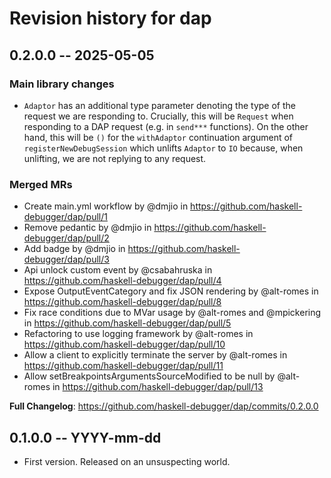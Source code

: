 # Revision history for dap

## 0.2.0.0 -- 2025-05-05

### Main library changes

* `Adaptor` has an additional type parameter denoting the type of the request
    we are responding to. Crucially, this will be `Request` when responding to a
    DAP request (e.g. in `send***` functions).
    On the other hand, this will be `()` for the `withAdaptor` continuation
    argument of `registerNewDebugSession` which unlifts `Adaptor` to `IO`
    because, when unlifting, we are not replying to any request.

### Merged MRs
* Create main.yml workflow by @dmjio in https://github.com/haskell-debugger/dap/pull/1
* Remove pedantic by @dmjio in https://github.com/haskell-debugger/dap/pull/2
* Add badge by @dmjio in https://github.com/haskell-debugger/dap/pull/3
* Api unlock custom event by @csabahruska in https://github.com/haskell-debugger/dap/pull/4
* Expose OutputEventCategory and fix JSON rendering by @alt-romes in https://github.com/haskell-debugger/dap/pull/8
* Fix race conditions due to MVar usage by @alt-romes and @mpickering in https://github.com/haskell-debugger/dap/pull/5
* Refactoring to use logging framework by @alt-romes in https://github.com/haskell-debugger/dap/pull/10
* Allow a client to explicitly terminate the server by @alt-romes in https://github.com/haskell-debugger/dap/pull/11
* Allow setBreakpointsArgumentsSourceModified to be null by @alt-romes in https://github.com/haskell-debugger/dap/pull/13

**Full Changelog**: https://github.com/haskell-debugger/dap/commits/0.2.0.0

## 0.1.0.0 -- YYYY-mm-dd

* First version. Released on an unsuspecting world.
